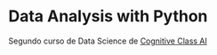 # Data Analysis with Python

Segundo curso de Data Science de [Cognitive Class AI](https://cognitiveclass.ai/courses/data-analysis-python)
